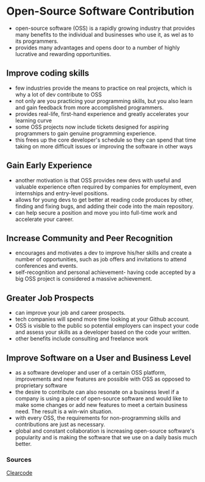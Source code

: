 # Open-Source Software Contribution

- open-source software (OSS) is a rapidly growing industry that provides many benefits to the individual and businesses who use it, as wel as to its programmers.
- provides many advantages and opens door to a number of highly lucrative and rewarding opportunities.

## Improve coding skills

- few industries provide the means to practice on real projects, which is why a lot of dev contribute to OSS 
- not only are you practicing your programming skills, but you also learn and gain feedback from more accomplished programmers.
- provides real-life, first-hand experience and greatly accelerates your learning curve
- some OSS projects now include tickets designed for aspiring programmers to gain genuine programming experience.
- this frees up the core developer's schedule so they can spend that time taking on more difficult issues or improving the software in other ways

## Gain Early Experience

- another motivation is that OSS provides new devs with useful and valuable experience often required by companies for employment, even internships and entry-level positions.
- allows for young devs to get better at reading code produces by other, finding and fixing bugs, and adding their code into the main repository.
- can help secure a position and move you into full-time work and accelerate your career.

## Increase Community and Peer Recognition

- encourages and motivates a dev to improve his/her skills and create a number of opportunities, such as job offers and invitations to attend conferences and events.
- self-recognition and personal achievement- having code accepted by a big OSS project is considered a massive achievement.

## Greater Job Prospects

- can improve your job and career prospects.
- tech companies will spend more time looking at your Github account.
- OSS is visible to the public so potential employers can inspect your code and assess your skills as a developer based on the code your written.
- other benefits include consulting and freelance work

## Improve Software on a User and Business Level

- as a software developer and user of a certain OSS platform, improvements and new features are possible with OSS as opposed to proprietary software
- the desire to contribute can also resonate on a business level if a company is using a piece of open-source software and would like to make some changes or add new features to meet a certain business need. The result is a win-win situation.
- with every OSS, the requirements for non-programming skills and contributions are just as necessary.
- global and constant collaboration is increasing open-source software's popularity and is making the software that we use on a daily basis much better.

### Sources

[Clearcode](https://clearcode.cc/blog/why-developers-contribute-open-source-software/)